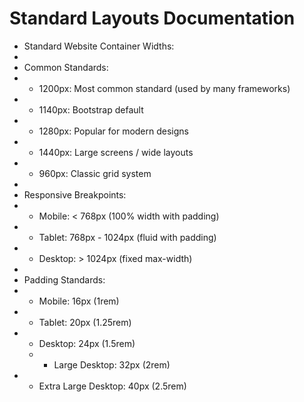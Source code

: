 # Standard Layouts Documentation

 * Standard Website Container Widths:
 * 
 * Common Standards:
 * - 1200px: Most common standard (used by many frameworks)
 * - 1140px: Bootstrap default
 * - 1280px: Popular for modern designs
 * - 1440px: Large screens / wide layouts
 * - 960px: Classic grid system
 * 
 * Responsive Breakpoints:
 * - Mobile: < 768px (100% width with padding)
 * - Tablet: 768px - 1024px (fluid with padding)
 * - Desktop: > 1024px (fixed max-width)
 * 
 * Padding Standards:
 * - Mobile: 16px (1rem)
 * - Tablet: 20px (1.25rem)
 * - Desktop: 24px (1.5rem)
    * - Large Desktop: 32px (2rem)
 * - Extra Large Desktop: 40px (2.5rem)